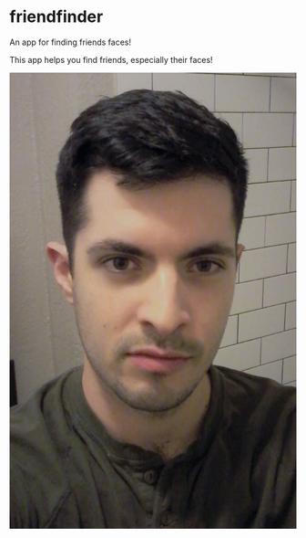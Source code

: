 # friendfinder
An app for finding friends faces!

This app helps you find friends, especially their faces!

![broken](app/public/images/John.jpg)
